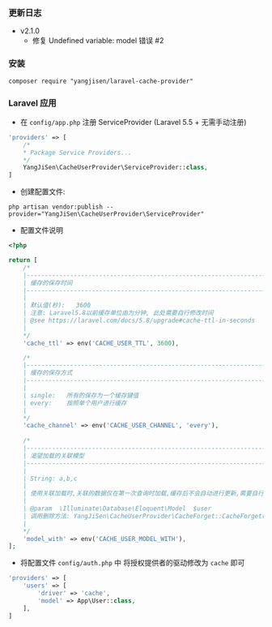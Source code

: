 ### 更新日志
* v2.1.0
    - 修复 Undefined variable: model 错误 #2

### 安装

```shell
composer require "yangjisen/laravel-cache-provider"
```

### Laravel 应用

* 在 `config/app.php` 注册 ServiceProvider (Laravel 5.5 + 无需手动注册) 

```php
'providers' => [
    /*
    * Package Service Providers...
    */
    YangJiSen\CacheUserProvider\ServiceProvider::class,
]
```

* 创建配置文件:

```shell
php artisan vendor:publish --provider="YangJiSen\CacheUserProvider\ServiceProvider"
```

* 配置文件说明
```php
<?php

return [
    /*
    |--------------------------------------------------------------------------
    | 缓存的保存时间
    |--------------------------------------------------------------------------
    |
    | 默认值(秒):   3600
    | 注意: Laravel5.8以前缓存单位由为分钟, 此处需要自行修改时间
    | @see https://laravel.com/docs/5.8/upgrade#cache-ttl-in-seconds
    |
    */
    'cache_ttl' => env('CACHE_USER_TTL', 3600),

    /*
    |--------------------------------------------------------------------------
    | 缓存的保存方式
    |--------------------------------------------------------------------------
    |
    | single:   所有的保存为一个缓存键值
    | every:    按照单个用户进行缓存
    |
    */
    'cache_channel' => env('CACHE_USER_CHANNEL', 'every'),
    
    /*
    |--------------------------------------------------------------------------
    | 渴望加载的关联模型
    |--------------------------------------------------------------------------
    |
    | String: a,b,c
    |
    | 使用关联加载时,关联的数据仅在第一次查询时加载,缓存后不会自动进行更新,需要自行实现关联更新时删除缓存数据
    |
    | @param  \Illuminate\Database\Eloquent\Model  $user
    | 调用删除方法: YangJiSen\CacheUserProvider\CacheForget::CacheForget($user);
    |
    */
    'model_with' => env('CACHE_USER_MODEL_WITH'),
];
```

* 将配置文件 `config/auth.php` 中 将授权提供者的驱动修改为 `cache` 即可

```php
'providers' => [
    'users' => [
        'driver' => 'cache',
        'model' => App\User::class,
    ],
]
```
